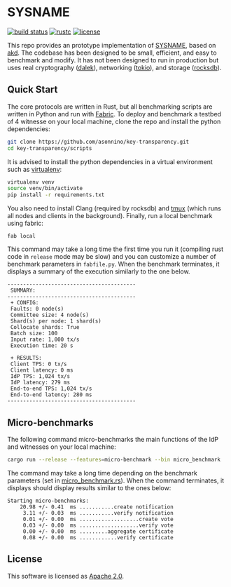 # SYSNAME

[![build status](https://img.shields.io/github/workflow/status/asonnino/key-transparency/Rust/master?style=flat-square&logo=github)](https://github.com/asonnino/key-transparency/actions)
[![rustc](https://img.shields.io/badge/rustc-1.62+-blue?style=flat-square&logo=rust)](https://www.rust-lang.org)
[![license](https://img.shields.io/badge/license-Apache-blue.svg?style=flat-square)](LICENSE)

This repo provides an prototype implementation of [SYSNAME](), based on [akd](https://github.com/novifinancial/akd). The codebase has been designed to be small, efficient, and easy to benchmark and modify. It has not been designed to run in production but uses real cryptography ([dalek](https://doc.dalek.rs/ed25519_dalek)), networking ([tokio](https://docs.rs/tokio)), and storage ([rocksdb](https://docs.rs/rocksdb)).

## Quick Start

The core protocols are written in Rust, but all benchmarking scripts are written in Python and run with [Fabric](http://www.fabfile.org/).
To deploy and benchmark a testbed of 4 witnesse on your local machine, clone the repo and install the python dependencies:

```bash
git clone https://github.com/asonnino/key-transparency.git
cd key-transparency/scripts
```

It is advised to install the python dependencies in a virtual environment such as [virtualenv](https://pypi.org/project/virtualenv):

```bash
virtualenv venv
source venv/bin/activate
pip install -r requirements.txt
```

You also need to install Clang (required by rocksdb) and [tmux](https://linuxize.com/post/getting-started-with-tmux/#installing-tmux) (which runs all nodes and clients in the background). Finally, run a local benchmark using fabric:

```
fab local
```

This command may take a long time the first time you run it (compiling rust code in `release` mode may be slow) and you can customize a number of benchmark parameters in `fabfile.py`. When the benchmark terminates, it displays a summary of the execution similarly to the one below.

```
-----------------------------------------
 SUMMARY:
-----------------------------------------
 + CONFIG:
 Faults: 0 node(s)
 Committee size: 4 node(s)
 Shard(s) per node: 1 shard(s)
 Collocate shards: True
 Batch size: 100
 Input rate: 1,000 tx/s
 Execution time: 20 s

 + RESULTS:
 Client TPS: 0 tx/s
 Client latency: 0 ms
 IdP TPS: 1,024 tx/s
 IdP latency: 279 ms
 End-to-end TPS: 1,024 tx/s
 End-to-end latency: 280 ms
-----------------------------------------
```

## Micro-benchmarks

The following command micro-benchmarks the main functions of the IdP and witnesses on your local machine:

```bash
cargo run --release --features=micro-benchmark --bin micro_benchmark
```

The command may take a long time depending on the benchmark parameters (set in [micro_benchmark.rs](https://github.com/asonnino/key-transparency/blob/main/bench/src/micro_benchmark.rs)). When the command terminates, it displays should display results similar to the ones below:

```
Starting micro-benchmarks:
    20.98 +/- 0.41  ms ...........create notification
     3.11 +/- 0.03  ms ...........verify notification
     0.01 +/- 0.00  ms ...................create vote
     0.03 +/- 0.00  ms ...................verify vote
     0.00 +/- 0.00  ms .........aggregate certificate
     0.08 +/- 0.00  ms ............verify certificate
```

## License

This software is licensed as [Apache 2.0](LICENSE).
